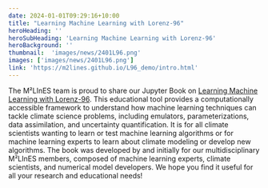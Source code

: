 ```yaml
---
date: 2024-01-01T09:29:16+10:00
title: "Learning Machine Learning with Lorenz-96"
heroHeading: ''
heroSubHeading: 'Learning Machine Learning with Lorenz-96'
heroBackground: ''
thumbnail:  'images/news/2401L96.png'
images: ['images/news/2401L96.png']
link: 'https://m2lines.github.io/L96_demo/intro.html'
---
```


The M²LInES team is proud to share our Jupyter Book on [Learning Machine Learning with Lorenz-96](https://m2lines.github.io/L96_demo/intro.html). This educational tool provides a computationally accessible framework to understand how machine learning techniques can tackle climate science problems, including emulators, parameterizations, data assimilation, and uncertainty quantification.  It is for all climate scientists wanting to learn or test machine learning algorithms or for machine learning experts to learn about climate modeling or develop new algorithms. The book was developed by and initially for our multidisciplinary M²LInES members, composed of machine learning experts, climate scientists, and numerical model developers. We hope you find it useful for all your research and educational needs!
